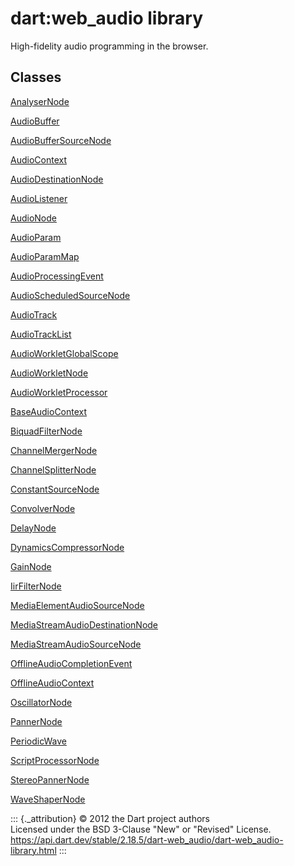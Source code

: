 dart:web\_audio library
=======================

High-fidelity audio programming in the browser.

Classes
-------

[AnalyserNode](analysernode-class)

[AudioBuffer](audiobuffer-class)

[AudioBufferSourceNode](audiobuffersourcenode-class)

[AudioContext](audiocontext-class)

[AudioDestinationNode](audiodestinationnode-class)

[AudioListener](audiolistener-class)

[AudioNode](audionode-class)

[AudioParam](audioparam-class)

[AudioParamMap](audioparammap-class)

[AudioProcessingEvent](audioprocessingevent-class)

[AudioScheduledSourceNode](audioscheduledsourcenode-class)

[AudioTrack](audiotrack-class)

[AudioTrackList](audiotracklist-class)

[AudioWorkletGlobalScope](audioworkletglobalscope-class)

[AudioWorkletNode](audioworkletnode-class)

[AudioWorkletProcessor](audioworkletprocessor-class)

[BaseAudioContext](baseaudiocontext-class)

[BiquadFilterNode](biquadfilternode-class)

[ChannelMergerNode](channelmergernode-class)

[ChannelSplitterNode](channelsplitternode-class)

[ConstantSourceNode](constantsourcenode-class)

[ConvolverNode](convolvernode-class)

[DelayNode](delaynode-class)

[DynamicsCompressorNode](dynamicscompressornode-class)

[GainNode](gainnode-class)

[IirFilterNode](iirfilternode-class)

[MediaElementAudioSourceNode](mediaelementaudiosourcenode-class)

[MediaStreamAudioDestinationNode](mediastreamaudiodestinationnode-class)

[MediaStreamAudioSourceNode](mediastreamaudiosourcenode-class)

[OfflineAudioCompletionEvent](offlineaudiocompletionevent-class)

[OfflineAudioContext](offlineaudiocontext-class)

[OscillatorNode](oscillatornode-class)

[PannerNode](pannernode-class)

[PeriodicWave](periodicwave-class)

[ScriptProcessorNode](scriptprocessornode-class)

[StereoPannerNode](stereopannernode-class)

[WaveShaperNode](waveshapernode-class)

::: {._attribution}
© 2012 the Dart project authors\
Licensed under the BSD 3-Clause \"New\" or \"Revised\" License.\
<https://api.dart.dev/stable/2.18.5/dart-web_audio/dart-web_audio-library.html>
:::
